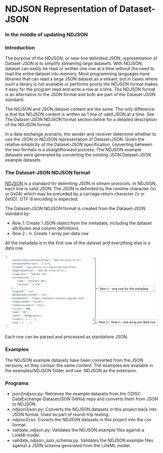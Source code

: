 # NDJSON Representation of Dataset-JSON

### In the middle of updating NDJSON

### Introduction

The purpose of the NDJSON, or new-line delimited JSON, representation of Dataset-JSON is to simplify streaming 
large datasets. With NDJSON, dataset can easily be read or written one row at a time without the need to load the entire 
dataset into memory. Most programming languages have libraries that can read a large JSON dataset as a stream, but in cases 
where such a library is not available or performs poorly the NDJSON format makes it easy for the program read and write 
a row at a time. The NDJSON format is an alternative to the JSON format and both are part of the Dataset-JSON standard.

The NSJSON and JSON dataset content are the same. The only difference is that the NDJSON content is written as 1 line
of valid JSON at a time. See The Dataset-JSON NDJSON format section below for a detailed description of the NDJSON 
format.

In a data exchange scenario, the sender and receiver determine whether to use the JSON or NDJSON representation of 
Dataset-JSON. Given the relative simplicity of the Dataset-JSON specification, converting between the two formats is a
straightforward process. The NDJSON example datasets were generated by converting the existing JSON Dataset-JSON 
example datasets.

### The Dataset-JSON NDJSON format

[NDJSON](https://github.com/NDJSON/NDJSON-spec) is a standard for delimiting JSON in stream protocols. In NDJSON, each
line is valid JSON. The JSON is delimited by the newline character (\n or 0x0A) which may be preceded by a carriage
return character (\r or 0x0D). UTF-8 encoding is expected.

The Dataset-JSON NDJSON format is created from the Dataset-JSON standard by:
* Row 1. Create 1 JSON object from the metadata, including the dataset attributes and column definitions.
* Row 2 - n. Create 1 array per data row

All the metadata is in the first row of the dataset and everything else is a data row.

![NDJSON Proposed Changes](/docs/ndjson-json-structure.JPG?raw=true)

Each row can be parsed and processed as standalone JSON.

### Examples

The NDJSON example datasets have been converted from the JSON versions, so they contain the same content. The examples 
are available in the examples/NDJSON folder and use .NDJSON as the extension.

### Programs
* json2ndjson.py: Retrieves the example datasets from the CDISC DataExchange-DatasetJSON GitHub repo and converts them from JSON to NDJSON.
* ndjson2json.py: Converts the NDJSON datasets in this project back into JSON format. Used as part of round-trip testing.
* ndjson2csv: Coverts the NDJSON datasets in this project into the csv format.
* validate_ndjson.py: Validates the NDJSON example files against a LinkMl model.
* validate_ndjson_json_schema.py: Validates the NDJSON example files against a JSON schema generated from the LinkML model.


